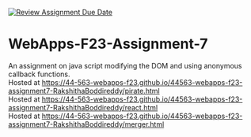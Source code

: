[![Review Assignment Due Date](https://classroom.github.com/assets/deadline-readme-button-24ddc0f5d75046c5622901739e7c5dd533143b0c8e959d652212380cedb1ea36.svg)](https://classroom.github.com/a/Kv-XePEp)
# WebApps-F23-Assignment-7
An assignment on java script modifying the DOM and using anonymous callback functions.<br>
Hosted at https://44-563-webapps-f23.github.io/44563-webapps-f23-assignment7-RakshithaBoddireddy/pirate.html<br>
Hosted at https://44-563-webapps-f23.github.io/44563-webapps-f23-assignment7-RakshithaBoddireddy/react.html<br>
Hosted at https://44-563-webapps-f23.github.io/44563-webapps-f23-assignment7-RakshithaBoddireddy/merger.html
